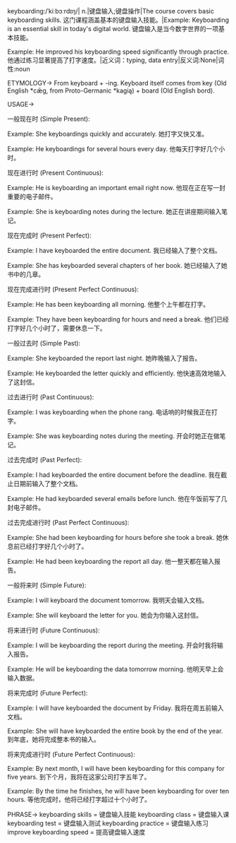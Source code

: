 keyboarding:/ˈkiːbɔːrdɪŋ/| n.|键盘输入;键盘操作|The course covers basic keyboarding skills. 这门课程涵盖基本的键盘输入技能。|Example:  Keyboarding is an essential skill in today's digital world.  键盘输入是当今数字世界的一项基本技能。

Example: He improved his keyboarding speed significantly through practice. 他通过练习显著提高了打字速度。|近义词：typing, data entry|反义词:None|词性:noun


ETYMOLOGY->
From keyboard + -ing.  Keyboard itself comes from key (Old English *cǣg, from Proto-Germanic *kagią) + board (Old English bord).


USAGE->

一般现在时 (Simple Present):

Example:  She keyboardings quickly and accurately. 她打字又快又准。

Example: He keyboardings for several hours every day. 他每天打字好几个小时。


现在进行时 (Present Continuous):

Example: He is keyboarding an important email right now. 他现在正在写一封重要的电子邮件。

Example: She is keyboarding notes during the lecture.  她正在讲座期间输入笔记。


现在完成时 (Present Perfect):

Example: I have keyboarded the entire document. 我已经输入了整个文档。

Example:  She has keyboarded several chapters of her book. 她已经输入了她书中的几章。


现在完成进行时 (Present Perfect Continuous):

Example: He has been keyboarding all morning. 他整个上午都在打字。

Example: They have been keyboarding for hours and need a break. 他们已经打字好几个小时了，需要休息一下。


一般过去时 (Simple Past):

Example: She keyboarded the report last night. 她昨晚输入了报告。

Example: He keyboarded the letter quickly and efficiently. 他快速高效地输入了这封信。


过去进行时 (Past Continuous):

Example: I was keyboarding when the phone rang.  电话响的时候我正在打字。

Example: She was keyboarding notes during the meeting. 开会时她正在做笔记。


过去完成时 (Past Perfect):

Example: I had keyboarded the entire document before the deadline. 我在截止日期前输入了整个文档。

Example: He had keyboarded several emails before lunch.  他在午饭前写了几封电子邮件。


过去完成进行时 (Past Perfect Continuous):

Example:  She had been keyboarding for hours before she took a break.  她休息前已经打字好几个小时了。

Example: He had been keyboarding the report all day. 他一整天都在输入报告。


一般将来时 (Simple Future):

Example: I will keyboard the document tomorrow. 我明天会输入文档。

Example: She will keyboard the letter for you. 她会为你输入这封信。


将来进行时 (Future Continuous):

Example:  I will be keyboarding the report during the meeting.  开会时我将输入报告。

Example:  He will be keyboarding the data tomorrow morning. 他明天早上会输入数据。


将来完成时 (Future Perfect):

Example: I will have keyboarded the document by Friday. 我将在周五前输入文档。

Example: She will have keyboarded the entire book by the end of the year. 到年底，她将完成整本书的输入。


将来完成进行时 (Future Perfect Continuous):

Example: By next month, I will have been keyboarding for this company for five years. 到下个月，我将在这家公司打字五年了。

Example: By the time he finishes, he will have been keyboarding for over ten hours. 等他完成时，他将已经打字超过十个小时了。



PHRASE->
keyboarding skills = 键盘输入技能
keyboarding class = 键盘输入课
keyboarding test = 键盘输入测试
keyboarding practice = 键盘输入练习
improve keyboarding speed = 提高键盘输入速度
